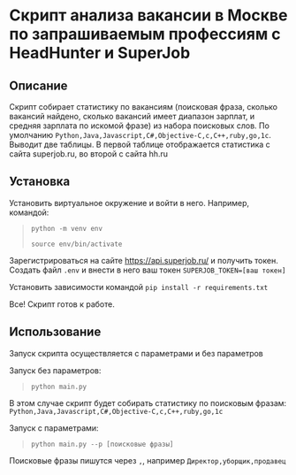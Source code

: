 # Скрипт анализа вакансии в Москве по запрашиваемым профессиям с HeadHunter и SuperJob

## Описание
Скрипт собирает статистику по вакансиям (поисковая фраза, сколько вакансий найдено, сколько
вакансий имеет диапазон зарплат, и средняя зарплата по искомой фразе) из набора поисковых
слов. По умолчанию `Python,Java,Javascript,C#,Objective-C,c,C++,ruby,go,1c`. Выводит две таблицы.
В первой таблице отображается статистика с сайта superjob.ru, во второй с сайта hh.ru


## Установка
Установить виртуальное окружение и войти в него. Например, командой:
> `python -m venv env`
> 
> `source env/bin/activate`

Зарегистрироваться на сайте https://api.superjob.ru/ и получить токен.
Создать файл `.env` и внести в него ваш токен `SUPERJOB_TOKEN=[ваш токен]`

Установить зависимости командой `pip install -r requirements.txt`

Все! Скрипт готов к работе.

## Использование

Запуск скрипта осуществляется с параметрами и без параметров

Запуск без параметров:
> `python main.py`

В этом случае скрипт будет собирать статистику по поисковым фразам: `Python,Java,Javascript,C#,Objective-C,c,C++,ruby,go,1c`

Запуск с параметрами:
> `python main.py --p [поисковые фразы]`

Поисковые фразы пишутся через `,`, например `Директор,уборщик,продавец`
